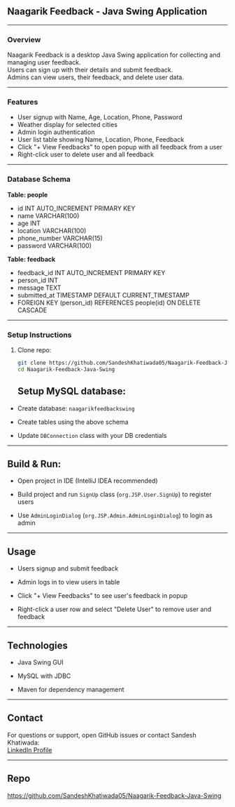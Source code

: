 ## Naagarik Feedback - Java Swing Application

---

### Overview

Naagarik Feedback is a desktop Java Swing application for collecting and managing user feedback.  
Users can sign up with their details and submit feedback.  
Admins can view users, their feedback, and delete user data.

---

### Features

- User signup with Name, Age, Location, Phone, Password  
- Weather display for selected cities  
- Admin login authentication  
- User list table showing Name, Location, Phone, Feedback  
- Click "+ View Feedbacks" to open popup with all feedback from a user  
- Right-click user to delete user and all feedback  

---

### Database Schema

**Table: people**  
- id INT AUTO_INCREMENT PRIMARY KEY  
- name VARCHAR(100)  
- age INT  
- location VARCHAR(100)  
- phone_number VARCHAR(15)  
- password VARCHAR(100)  

**Table: feedback**  
- feedback_id INT AUTO_INCREMENT PRIMARY KEY  
- person_id INT  
- message TEXT  
- submitted_at TIMESTAMP DEFAULT CURRENT_TIMESTAMP  
- FOREIGN KEY (person_id) REFERENCES people(id) ON DELETE CASCADE  

---

### Setup Instructions

1. Clone repo:  
   ```bash
   git clone https://github.com/SandeshKhatiwada05/Naagarik-Feedback-Java-Swing.git
   cd Naagarik-Feedback-Java-Swing
   ```
   ## Setup MySQL database:

- Create database: `naagarikfeedbackswing`

- Create tables using the above schema

- Update `DBConnection` class with your DB credentials

---

## Build & Run:

- Open project in IDE (IntelliJ IDEA recommended)

- Build project and run `SignUp` class (`org.JSP.User.SignUp`) to register users

- Use `AdminLoginDialog` (`org.JSP.Admin.AdminLoginDialog`) to login as admin

---

## Usage

- Users signup and submit feedback

- Admin logs in to view users in table

- Click "+ View Feedbacks" to see user's feedback in popup

- Right-click a user row and select "Delete User" to remove user and feedback

---

## Technologies

- Java Swing GUI

- MySQL with JDBC

- Maven for dependency management

---

## Contact

For questions or support, open GitHub issues or contact Sandesh Khatiwada:  
[LinkedIn Profile](https://www.linkedin.com/in/sandesh-khatiwada-523b4626a/)

---

## Repo

https://github.com/SandeshKhatiwada05/Naagarik-Feedback-Java-Swing

